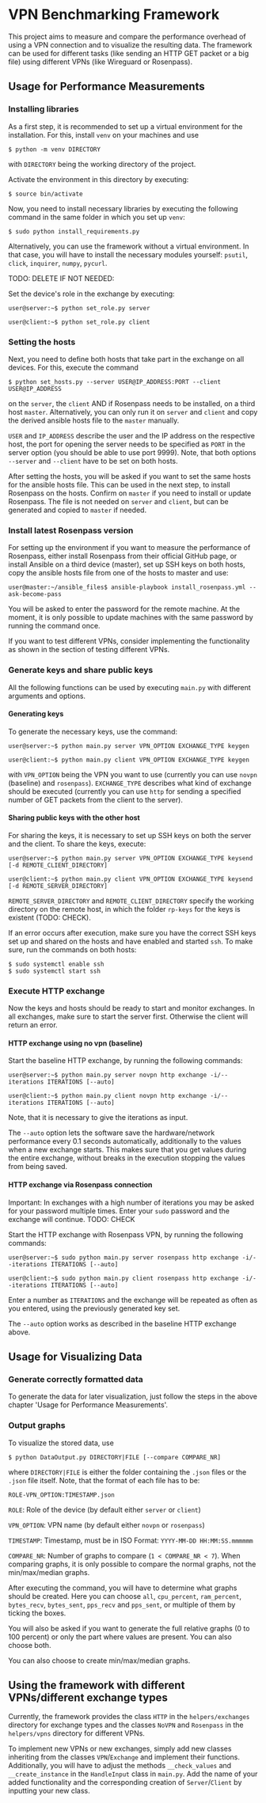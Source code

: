 # VPN Benchmarking Framework

This project aims to measure and compare the performance overhead of using a VPN connection and to visualize the resulting data. The framework can be used for different tasks (like sending an HTTP GET packet or a big file) using different VPNs (like Wireguard or Rosenpass).

## Usage for Performance Measurements
### Installing libraries
As a first step, it is recommended to set up a virtual environment for the installation. For this, install `venv` on your machines and use
```
$ python -m venv DIRECTORY
```
with `DIRECTORY` being the working directory of the project.

Activate the environment in this directory by executing:
```
$ source bin/activate
```

Now, you need to install necessary libraries by executing the following command in the same folder in which you set up `venv`:
```
$ sudo python install_requirements.py
```
Alternatively, you can use the framework without a virtual environment. In that case, you will have to install the necessary modules yourself: `psutil`, `click`, `inquirer`, `numpy`, `pycurl`.

TODO: DELETE IF NOT NEEDED:

Set the device's role in the exchange by executing:
```
user@server:~$ python set_role.py server
```
```
user@client:~$ python set_role.py client
```

### Setting the hosts
Next, you need to define both hosts that take part in the exchange on all devices. For this, execute the command
```
$ python set_hosts.py --server USER@IP_ADDRESS:PORT --client USER@IP_ADDRESS
```
on the `server`, the `client` AND if Rosenpass needs to be installed, on a third host `master`. Alternatively, you can only run it on `server` and `client` and copy the derived ansible hosts file to the `master` manually.

`USER` and `IP_ADDRESS` describe the user and the IP address on the respective host, the port for opening the server needs to be specified as `PORT` in the server option (you should be able to use port 9999).
Note, that both options `--server` and `--client` have to be set on both hosts.

After setting the hosts, you will be asked if you want to set the same hosts for the ansible hosts file. This can be used in the next step, to install Rosenpass on the hosts. Confirm on `master` if you need to install or update Rosenpass. The file is not needed on `server` and `client`, but can be generated and copied to `master` if needed.

### Install latest Rosenpass version
For setting up the environment if you want to measure the performance of Rosenpass, either install Rosenpass from their official GitHub page, or install Ansible on a third device (master), set up SSH keys on both hosts, copy the ansible hosts file from one of the hosts to master and use:
```
user@master:~/ansible_files$ ansible-playbook install_rosenpass.yml --ask-become-pass
```
You will be asked to enter the password for the remote machine. At the moment, it is only possible to update machines with the same password by running the command once.

If you want to test different VPNs, consider implementing the functionality as shown in the section of testing different VPNs.

### Generate keys and share public keys
All the following functions can be used by executing `main.py` with different arguments and options.

#### Generating keys
To generate the necessary keys, use the command:
```
user@server:~$ python main.py server VPN_OPTION EXCHANGE_TYPE keygen
```
```
user@client:~$ python main.py client VPN_OPTION EXCHANGE_TYPE keygen
```
with `VPN_OPTION` being the VPN you want to use (currently you can use `novpn` (baseline) and `rosenpass`). `EXCHANGE_TYPE` describes what kind of exchange should be executed (currently you can use `http` for sending a specified number of GET packets from the client to the server).

#### Sharing public keys with the other host
For sharing the keys, it is necessary to set up SSH keys on both the server and the client. To share the keys, execute:
```
user@server:~$ python main.py server VPN_OPTION EXCHANGE_TYPE keysend [-d REMOTE_CLIENT_DIRECTORY]
```
```
user@client:~$ python main.py client VPN_OPTION EXCHANGE_TYPE keysend [-d REMOTE_SERVER_DIRECTORY]
```
`REMOTE_SERVER_DIRECTORY` and `REMOTE_CLIENT_DIRECTORY` specify the working directory on the remote host, in which the folder `rp-keys` for the keys is existent (TODO: CHECK).

If an error occurs after execution, make sure you have the correct SSH keys set up and shared on the hosts and have enabled and started `ssh`. To make sure, run the commands on both hosts:
```
$ sudo systemctl enable ssh
$ sudo systemctl start ssh
```

### Execute HTTP exchange
Now the keys and hosts should be ready to start and monitor exchanges. In all exchanges, make sure to start the server first. Otherwise the client will return an error.

#### HTTP exchange using no vpn (baseline)
Start the baseline HTTP exchange, by running the following commands:
```
user@server:~$ python main.py server novpn http exchange -i/--iterations ITERATIONS [--auto]
```
```
user@client:~$ python main.py client novpn http exchange -i/--iterations ITERATIONS [--auto]
```
Note, that it is necessary to give the iterations as input.

The `--auto` option lets the software save the hardware/network performance every 0.1 seconds automatically, additionally to the values when a new exchange starts. This makes sure that you get values during the entire exchange, without breaks in the execution stopping the values from being saved.

#### HTTP exchange via Rosenpass connection
Important: In exchanges with a high number of iterations you may be asked for your password multiple times. Enter your `sudo` password and the exchange will continue. TODO: CHECK

Start the HTTP exchange with Rosenpass VPN, by running the following commands:
```
user@server:~$ sudo python main.py server rosenpass http exchange -i/--iterations ITERATIONS [--auto]
```
```
user@client:~$ sudo python main.py client rosenpass http exchange -i/--iterations ITERATIONS [--auto]
```
Enter a number as `ITERATIONS` and the exchange will be repeated as often as you entered, using the previously generated key set.

The `--auto` option works as described in the baseline HTTP exchange above.

## Usage for Visualizing Data
### Generate correctly formatted data

To generate the data for later visualization, just follow the steps in the above chapter 'Usage for Performance Measurements'.

### Output graphs

To visualize the stored data, use
```
$ python DataOutput.py DIRECTORY|FILE [--compare COMPARE_NR]
```
where `DIRECTORY|FILE` is either the folder containing the `.json` files or the `.json` file itself. Note, that the format of each file has to be:
```
ROLE-VPN_OPTION:TIMESTAMP.json
```

`ROLE`: Role of the device (by default either `server` or `client`)

`VPN_OPTION`: VPN name (by default either `novpn` or `rosenpass`)

`TIMESTAMP`: Timestamp, must be in ISO Format: `YYYY-MM-DD HH:MM:SS.mmmmmm`

`COMPARE_NR`: Number of graphs to compare (`1 < COMPARE_NR < 7`). When comparing graphs, it is only possible to compare the normal graphs, not the min/max/median graphs.

After executing the command, you will have to determine what graphs should be created. Here you can choose `all`, `cpu_percent`, `ram_percent`, `bytes_recv`, `bytes_sent`, `pps_recv` and `pps_sent`, or multiple of them by ticking the boxes.

You will also be asked if you want to generate the full relative graphs (0 to 100 percent) or only the part where values are present. You can also choose both.

You can also choose to create min/max/median graphs.

## Using the framework with different VPNs/different exchange types

Currently, the framework provides the class `HTTP` in the `helpers/exchanges` directory for exchange types and the classes `NoVPN` and `Rosenpass` in the `helpers/vpns` directory for different VPNs.

To implement new VPNs or new exchanges, simply add new classes inheriting from the classes `VPN`/`Exchange` and implement their functions. Additionally, you will have to adjust the methods `__check_values` and `__create_instance` in the `HandleInput` class in `main.py`. Add the name of your added functionality and the corresponding creation of `Server`/`Client` by inputting your new class.